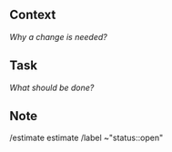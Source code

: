 ## Context

_Why a change is needed?_

## Task

_What should be done?_

## Note

/estimate estimate
/label ~"status::open"
